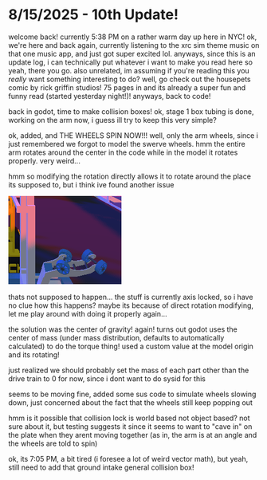 # 8/15/2025 - 10th Update!

welcome back! currently 5:38 PM on a rather warm day up here in NYC! ok, we're here and back again, currently listening to the xrc sim theme music on that one music app, and just got super excited lol. anyways, since this is an update log, i can technically put whatever i want to make you read here so yeah, there you go. also unrelated, im assuming if you're reading this you *really* want something interesting to do? well, go check out the housepets comic by rick griffin studios! 75 pages in and its already a super fun and funny read (started yesterday night!)! anyways, back to code!

back in godot, time to make collision boxes! ok, stage 1 box tubing is done, working on the arm now, i guess ill try to keep this very simple?

ok, added, and THE WHEELS SPIN NOW!!! well, only the arm wheels, since i just remembered we forgot to model the swerve wheels. hmm the entire arm rotates around the center in the code while in the model it rotates properly. very weird...

hmm so modifying the rotation directly allows it to rotate around the place its supposed to, but i think ive found another issue

![huh](</updatelogs/images/202508/08152025 - 1.png>)

thats not supposed to happen... the stuff is currently axis locked, so i have no clue how this happens? maybe its because of direct rotation modifying, let me play around with doing it properly again...

the solution was the center of gravity! again! turns out godot uses the center of mass (under mass distribution, defaults to automatically calculated) to do the torque thing! used a custom value at the model origin and its rotating!

just realized we should probably set the mass of each part other than the drive train to 0 for now, since i dont want to do sysid for this

seems to be moving fine, added some sus code to simulate wheels slowing down, just concerned about the fact that the wheels still keep popping out

hmm is it possible that collision lock is world based not object based? not sure about it, but testing suggests it since it seems to want to "cave in" on the plate when they arent moving together (as in, the arm is at an angle and the wheels are told to spin)

ok, its 7:05 PM, a bit tired (i foresee a lot of weird vector math), but yeah, still need to add that ground intake general collision box!